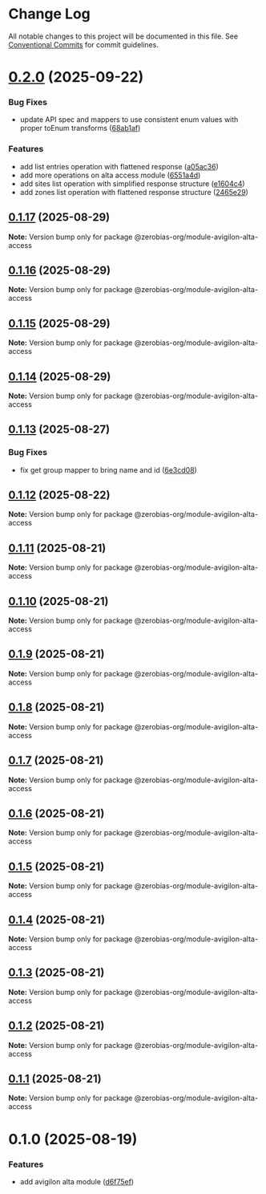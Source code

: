 # Change Log

All notable changes to this project will be documented in this file.
See [Conventional Commits](https://conventionalcommits.org) for commit guidelines.

# [0.2.0](https://github.com/zerobias-org/module-avigilon-alta-access/compare/@zerobias-org/module-avigilon-alta-access@0.1.17...@zerobias-org/module-avigilon-alta-access@0.2.0) (2025-09-22)


### Bug Fixes

* update API spec and mappers to use consistent enum values with proper toEnum transforms ([68ab1af](https://github.com/zerobias-org/module-avigilon-alta-access/commit/68ab1af710ff00591c251864fe4a5a65729a3ba0))


### Features

* add list entries operation with flattened response ([a05ac36](https://github.com/zerobias-org/module-avigilon-alta-access/commit/a05ac36e2cdda877ac5c0c29cae1d16e0c07de7f))
* add more operations on alta access module ([6551a4d](https://github.com/zerobias-org/module-avigilon-alta-access/commit/6551a4dc0e28877c0abc5110a4ee20de996b9f90))
* add sites list operation with simplified response structure ([e1604c4](https://github.com/zerobias-org/module-avigilon-alta-access/commit/e1604c48df054d95ef47426c1ea3c5ba2957b5cf))
* add zones list operation with flattened response structure ([2465e29](https://github.com/zerobias-org/module-avigilon-alta-access/commit/2465e290301fee840968af5774bb2346047acf92))





## [0.1.17](https://github.com/zerobias-org/module-avigilon-alta-access/compare/@zerobias-org/module-avigilon-alta-access@0.1.16...@zerobias-org/module-avigilon-alta-access@0.1.17) (2025-08-29)

**Note:** Version bump only for package @zerobias-org/module-avigilon-alta-access





## [0.1.16](https://github.com/zerobias-org/module-avigilon-alta-access/compare/@zerobias-org/module-avigilon-alta-access@0.1.15...@zerobias-org/module-avigilon-alta-access@0.1.16) (2025-08-29)

**Note:** Version bump only for package @zerobias-org/module-avigilon-alta-access





## [0.1.15](https://github.com/zerobias-org/module-avigilon-alta-access/compare/@zerobias-org/module-avigilon-alta-access@0.1.14...@zerobias-org/module-avigilon-alta-access@0.1.15) (2025-08-29)

**Note:** Version bump only for package @zerobias-org/module-avigilon-alta-access





## [0.1.14](https://github.com/zerobias-org/module-avigilon-alta-access/compare/@zerobias-org/module-avigilon-alta-access@0.1.13...@zerobias-org/module-avigilon-alta-access@0.1.14) (2025-08-29)

**Note:** Version bump only for package @zerobias-org/module-avigilon-alta-access





## [0.1.13](https://github.com/zerobias-org/module-avigilon-alta-access/compare/@zerobias-org/module-avigilon-alta-access@0.1.12...@zerobias-org/module-avigilon-alta-access@0.1.13) (2025-08-27)


### Bug Fixes

* fix get group mapper to bring name and id ([6e3cd08](https://github.com/zerobias-org/module-avigilon-alta-access/commit/6e3cd08eee52d26e010ada82e1fbffebe96fee60))





## [0.1.12](https://github.com/zerobias-org/module-avigilon-alta-access/compare/@zerobias-org/module-avigilon-alta-access@0.1.11...@zerobias-org/module-avigilon-alta-access@0.1.12) (2025-08-22)

**Note:** Version bump only for package @zerobias-org/module-avigilon-alta-access





## [0.1.11](https://github.com/zerobias-org/module-avigilon-alta-access/compare/@zerobias-org/module-avigilon-alta-access@0.1.10...@zerobias-org/module-avigilon-alta-access@0.1.11) (2025-08-21)

**Note:** Version bump only for package @zerobias-org/module-avigilon-alta-access





## [0.1.10](https://github.com/zerobias-org/module-avigilon-alta-access/compare/@zerobias-org/module-avigilon-alta-access@0.1.9...@zerobias-org/module-avigilon-alta-access@0.1.10) (2025-08-21)

**Note:** Version bump only for package @zerobias-org/module-avigilon-alta-access





## [0.1.9](https://github.com/zerobias-org/module-avigilon-alta-access/compare/@zerobias-org/module-avigilon-alta-access@0.1.8...@zerobias-org/module-avigilon-alta-access@0.1.9) (2025-08-21)

**Note:** Version bump only for package @zerobias-org/module-avigilon-alta-access





## [0.1.8](https://github.com/zerobias-org/module-avigilon-alta-access/compare/@zerobias-org/module-avigilon-alta-access@0.1.7...@zerobias-org/module-avigilon-alta-access@0.1.8) (2025-08-21)

**Note:** Version bump only for package @zerobias-org/module-avigilon-alta-access





## [0.1.7](https://github.com/zerobias-org/module-avigilon-alta-access/compare/@zerobias-org/module-avigilon-alta-access@0.1.6...@zerobias-org/module-avigilon-alta-access@0.1.7) (2025-08-21)

**Note:** Version bump only for package @zerobias-org/module-avigilon-alta-access





## [0.1.6](https://github.com/zerobias-org/module-avigilon-alta-access/compare/@zerobias-org/module-avigilon-alta-access@0.1.5...@zerobias-org/module-avigilon-alta-access@0.1.6) (2025-08-21)

**Note:** Version bump only for package @zerobias-org/module-avigilon-alta-access





## [0.1.5](https://github.com/zerobias-org/module-avigilon-alta-access/compare/@zerobias-org/module-avigilon-alta-access@0.1.4...@zerobias-org/module-avigilon-alta-access@0.1.5) (2025-08-21)

**Note:** Version bump only for package @zerobias-org/module-avigilon-alta-access





## [0.1.4](https://github.com/zerobias-org/module-avigilon-alta-access/compare/@zerobias-org/module-avigilon-alta-access@0.1.3...@zerobias-org/module-avigilon-alta-access@0.1.4) (2025-08-21)

**Note:** Version bump only for package @zerobias-org/module-avigilon-alta-access





## [0.1.3](https://github.com/zerobias-org/module-avigilon-alta-access/compare/@zerobias-org/module-avigilon-alta-access@0.1.2...@zerobias-org/module-avigilon-alta-access@0.1.3) (2025-08-21)

**Note:** Version bump only for package @zerobias-org/module-avigilon-alta-access





## [0.1.2](https://github.com/zerobias-org/module-avigilon-alta-access/compare/@zerobias-org/module-avigilon-alta-access@0.1.1...@zerobias-org/module-avigilon-alta-access@0.1.2) (2025-08-21)

**Note:** Version bump only for package @zerobias-org/module-avigilon-alta-access





## [0.1.1](https://github.com/zerobias-org/module-avigilon-alta-access/compare/@zerobias-org/module-avigilon-alta-access@0.1.0...@zerobias-org/module-avigilon-alta-access@0.1.1) (2025-08-21)

**Note:** Version bump only for package @zerobias-org/module-avigilon-alta-access





# 0.1.0 (2025-08-19)


### Features

* add avigilon alta module ([d6f75ef](https://github.com/zerobias-org/module-avigilon-alta-access/commit/d6f75ef6b32eb315022061feacddf06f352e8490))
